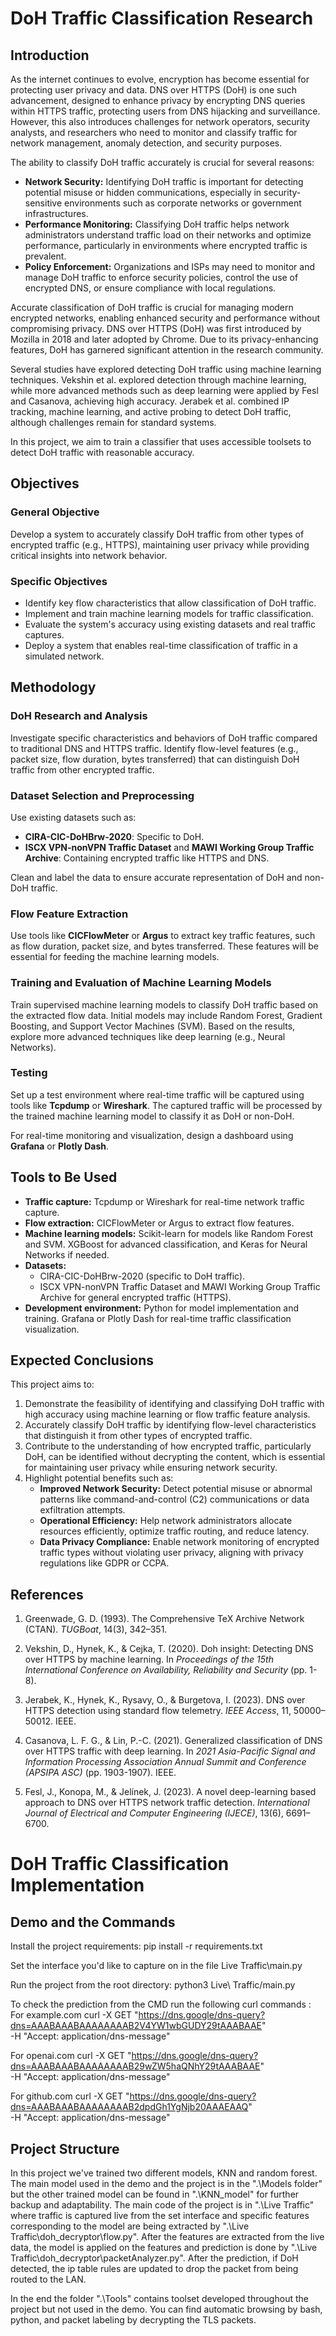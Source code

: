 # DoH Traffic Classification Research

## Introduction

As the internet continues to evolve, encryption has become essential for protecting user privacy and data. DNS over HTTPS (DoH) is one such advancement, designed to enhance privacy by encrypting DNS queries within HTTPS traffic, protecting users from DNS hijacking and surveillance. However, this also introduces challenges for network operators, security analysts, and researchers who need to monitor and classify traffic for network management, anomaly detection, and security purposes.

The ability to classify DoH traffic accurately is crucial for several reasons:

- **Network Security:** Identifying DoH traffic is important for detecting potential misuse or hidden communications, especially in security-sensitive environments such as corporate networks or government infrastructures.
- **Performance Monitoring:** Classifying DoH traffic helps network administrators understand traffic load on their networks and optimize performance, particularly in environments where encrypted traffic is prevalent.
- **Policy Enforcement:** Organizations and ISPs may need to monitor and manage DoH traffic to enforce security policies, control the use of encrypted DNS, or ensure compliance with local regulations.

Accurate classification of DoH traffic is crucial for managing modern encrypted networks, enabling enhanced security and performance without compromising privacy. DNS over HTTPS (DoH) was first introduced by Mozilla in 2018 and later adopted by Chrome. Due to its privacy-enhancing features, DoH has garnered significant attention in the research community.

Several studies have explored detecting DoH traffic using machine learning techniques. Vekshin et al. explored detection through machine learning, while more advanced methods such as deep learning were applied by Fesl and Casanova, achieving high accuracy. Jerabek et al. combined IP tracking, machine learning, and active probing to detect DoH traffic, although challenges remain for standard systems.

In this project, we aim to train a classifier that uses accessible toolsets to detect DoH traffic with reasonable accuracy.

## Objectives

### General Objective

Develop a system to accurately classify DoH traffic from other types of encrypted traffic (e.g., HTTPS), maintaining user privacy while providing critical insights into network behavior.

### Specific Objectives

- Identify key flow characteristics that allow classification of DoH traffic.
- Implement and train machine learning models for traffic classification.
- Evaluate the system's accuracy using existing datasets and real traffic captures.
- Deploy a system that enables real-time classification of traffic in a simulated network.

## Methodology

### DoH Research and Analysis

Investigate specific characteristics and behaviors of DoH traffic compared to traditional DNS and HTTPS traffic. Identify flow-level features (e.g., packet size, flow duration, bytes transferred) that can distinguish DoH traffic from other encrypted traffic.

### Dataset Selection and Preprocessing

Use existing datasets such as:
- **CIRA-CIC-DoHBrw-2020**: Specific to DoH.
- **ISCX VPN-nonVPN Traffic Dataset** and **MAWI Working Group Traffic Archive**: Containing encrypted traffic like HTTPS and DNS.

Clean and label the data to ensure accurate representation of DoH and non-DoH traffic.

### Flow Feature Extraction

Use tools like **CICFlowMeter** or **Argus** to extract key traffic features, such as flow duration, packet size, and bytes transferred. These features will be essential for feeding the machine learning models.

### Training and Evaluation of Machine Learning Models

Train supervised machine learning models to classify DoH traffic based on the extracted flow data. Initial models may include Random Forest, Gradient Boosting, and Support Vector Machines (SVM). Based on the results, explore more advanced techniques like deep learning (e.g., Neural Networks).

### Testing

Set up a test environment where real-time traffic will be captured using tools like **Tcpdump** or **Wireshark**. The captured traffic will be processed by the trained machine learning model to classify it as DoH or non-DoH. 

For real-time monitoring and visualization, design a dashboard using **Grafana** or **Plotly Dash**.

## Tools to Be Used

- **Traffic capture:** Tcpdump or Wireshark for real-time network traffic capture.
- **Flow extraction:** CICFlowMeter or Argus to extract flow features.
- **Machine learning models:** Scikit-learn for models like Random Forest and SVM. XGBoost for advanced classification, and Keras for Neural Networks if needed.
- **Datasets:** 
  - CIRA-CIC-DoHBrw-2020 (specific to DoH traffic).
  - ISCX VPN-nonVPN Traffic Dataset and MAWI Working Group Traffic Archive for general encrypted traffic (HTTPS).
- **Development environment:** Python for model implementation and training. Grafana or Plotly Dash for real-time traffic classification visualization.

## Expected Conclusions

This project aims to:

1. Demonstrate the feasibility of identifying and classifying DoH traffic with high accuracy using machine learning or flow traffic feature analysis.
2. Accurately classify DoH traffic by identifying flow-level characteristics that distinguish it from other types of encrypted traffic.
3. Contribute to the understanding of how encrypted traffic, particularly DoH, can be identified without decrypting the content, which is essential for maintaining user privacy while ensuring network security.
4. Highlight potential benefits such as:
   - **Improved Network Security:** Detect potential misuse or abnormal patterns like command-and-control (C2) communications or data exfiltration attempts.
   - **Operational Efficiency:** Help network administrators allocate resources efficiently, optimize traffic routing, and reduce latency.
   - **Data Privacy Compliance:** Enable network monitoring of encrypted traffic types without violating user privacy, aligning with privacy regulations like GDPR or CCPA.


## References

1. Greenwade, G. D. (1993). The Comprehensive TeX Archive Network (CTAN). *TUGBoat*, 14(3), 342–351.

2. Vekshin, D., Hynek, K., & Cejka, T. (2020). Doh insight: Detecting DNS over HTTPS by machine learning. In *Proceedings of the 15th International Conference on Availability, Reliability and Security* (pp. 1-8).

3. Jerabek, K., Hynek, K., Rysavy, O., & Burgetova, I. (2023). DNS over HTTPS detection using standard flow telemetry. *IEEE Access*, 11, 50000–50012. IEEE.

4. Casanova, L. F. G., & Lin, P.-C. (2021). Generalized classification of DNS over HTTPS traffic with deep learning. In *2021 Asia-Pacific Signal and Information Processing Association Annual Summit and Conference (APSIPA ASC)* (pp. 1903-1907). IEEE.

5. Fesl, J., Konopa, M., & Jelínek, J. (2023). A novel deep-learning based approach to DNS over HTTPS network traffic detection. *International Journal of Electrical and Computer Engineering (IJECE)*, 13(6), 6691–6700.

# DoH Traffic Classification Implementation 

## Demo and the Commands

Install the project requirements: 
pip install -r requirements.txt

Set the interface you'd like to capture on in the file Live Traffic\main.py 

Run the project from the root directory: 
python3 Live\ Traffic/main.py

To check the prediction from the CMD run the following curl commands : 
For example.com
curl -X GET "https://dns.google/dns-query?dns=AAABAAABAAAAAAAAB2V4YW1wbGUDY29tAAABAAE" \
  -H "Accept: application/dns-message"

For openai.com
curl -X GET "https://dns.google/dns-query?dns=AAABAAABAAAAAAAAB29wZW5haQNhY29tAAABAAE" \
  -H "Accept: application/dns-message"

For github.com
curl -X GET "https://dns.google/dns-query?dns=AAABAAABAAAAAAAAB2dpdGh1YgNjb20AAAEAAQ" \
  -H "Accept: application/dns-message"

## Project Structure 
In this project we've trained two different models, KNN and random forest. The main model used in the demo and the project is in the ".\Models folder" but the other trained model can be found in ".\KNN_model" for further backup and adaptability. 
The main code of the project is in ".\Live Traffic" where traffic is captured live from the set interface and specific features corresponding to the model are being extracted by ".\Live Traffic\doh_decryptor\flow.py".
After the features are extracted from the live data, the model is applied on the features and prediction is done by ".\Live Traffic\doh_decryptor\packetAnalyzer.py". After the prediction, if DoH detected, the ip table rules are updated to drop the packet from being routed to the LAN. 

In the end the folder ".\Tools" contains toolset developed throughout the project but not used in the demo. You can find automatic browsing by bash, python, and packet labeling by decrypting the TLS packets. 
